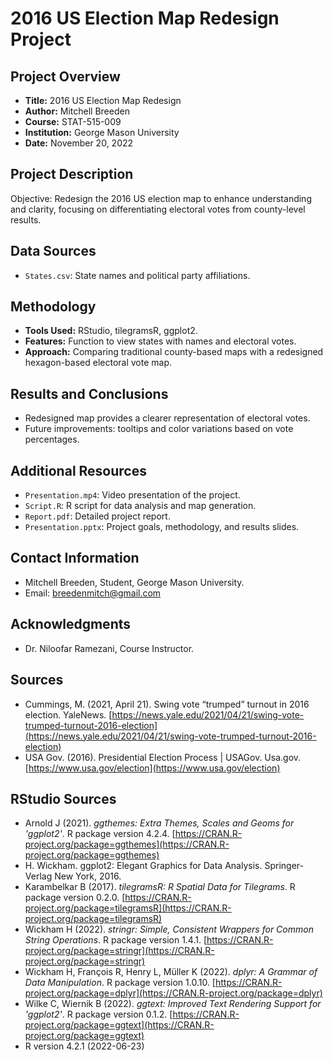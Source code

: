 # 2016 US Election Map Redesign Project

## Project Overview
- **Title:** 2016 US Election Map Redesign
- **Author:** Mitchell Breeden
- **Course:** STAT-515-009
- **Institution:** George Mason University
- **Date:** November 20, 2022

## Project Description
Objective: Redesign the 2016 US election map to enhance understanding and clarity, focusing on differentiating electoral votes from county-level results.

## Data Sources
- `States.csv`: State names and political party affiliations.

## Methodology
- **Tools Used:** RStudio, tilegramsR, ggplot2.
- **Features:** Function to view states with names and electoral votes.
- **Approach:** Comparing traditional county-based maps with a redesigned hexagon-based electoral vote map.

## Results and Conclusions
- Redesigned map provides a clearer representation of electoral votes.
- Future improvements: tooltips and color variations based on vote percentages.

## Additional Resources
- `Presentation.mp4`: Video presentation of the project.
- `Script.R`: R script for data analysis and map generation.
- `Report.pdf`: Detailed project report.
- `Presentation.pptx`: Project goals, methodology, and results slides.

## Contact Information
- Mitchell Breeden, Student, George Mason University.
- Email: breedenmitch@gmail.com

## Acknowledgments
- Dr. Niloofar Ramezani, Course Instructor.

## Sources
- Cummings, M. (2021, April 21). Swing vote “trumped” turnout in 2016 election. YaleNews. [https://news.yale.edu/2021/04/21/swing-vote-trumped-turnout-2016-election](https://news.yale.edu/2021/04/21/swing-vote-trumped-turnout-2016-election)
- USA Gov. (2016). Presidential Election Process | USAGov. Usa.gov. [https://www.usa.gov/election](https://www.usa.gov/election)

## RStudio Sources
- Arnold J (2021). _ggthemes: Extra Themes, Scales and Geoms for 'ggplot2'_. R package version 4.2.4. [https://CRAN.R-project.org/package=ggthemes](https://CRAN.R-project.org/package=ggthemes)
- H. Wickham. ggplot2: Elegant Graphics for Data Analysis. Springer-Verlag New York, 2016.
- Karambelkar B (2017). _tilegramsR: R Spatial Data for Tilegrams_. R package version 0.2.0. [https://CRAN.R-project.org/package=tilegramsR](https://CRAN.R-project.org/package=tilegramsR)
- Wickham H (2022). _stringr: Simple, Consistent Wrappers for Common String Operations_. R package version 1.4.1. [https://CRAN.R-project.org/package=stringr](https://CRAN.R-project.org/package=stringr)
- Wickham H, François R, Henry L, Müller K (2022). _dplyr: A Grammar of Data Manipulation_. R package version 1.0.10. [https://CRAN.R-project.org/package=dplyr](https://CRAN.R-project.org/package=dplyr)
- Wilke C, Wiernik B (2022). _ggtext: Improved Text Rendering Support for 'ggplot2'_. R package version 0.1.2. [https://CRAN.R-project.org/package=ggtext](https://CRAN.R-project.org/package=ggtext)
- R version 4.2.1 (2022-06-23)

